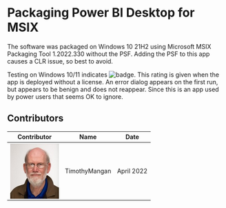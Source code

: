 # Packaging Power BI Desktop for MSIX

The software was packaged on Windows 10 21H2 using Microsoft MSIX Packaging Tool 1.2022.330 without the PSF.  Adding the PSF to this app causes a CLR issue, so best to avoid. 


Testing on Windows 10/11 indicates ![badge](https://img.shields.io/badge/-High%20Confidence-green?style=for-the-badge).  This rating is given when the app is deployed without a license.  An error dialog appears on the first run, but appears to be benign and does not reappear. Since this is an app used by power users that seems OK to ignore. 


## Contributors

| Contributor | Name | Date |
|----|----|----|
| [<img src="/media/Contributors/TimMangan.jpg" align="left" Height="128" />](/media/Contributors/TimMangan.jpg) | TimothyMangan | April 2022 |


